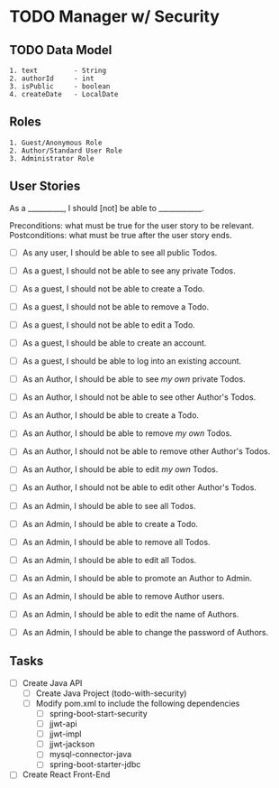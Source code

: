 # TODO Manager w/ Security

## TODO Data Model

    1. text         - String
    2. authorId     - int
    3. isPublic     - boolean
    4. createDate   - LocalDate

## Roles

    1. Guest/Anonymous Role
    2. Author/Standard User Role
    3. Administrator Role

## User Stories

As a __________, I should [not] be able to ____________.

Preconditions: what must be true for the user story to be relevant.
Postconditions: what must be true after the user story ends.

* [ ] As any user, I should be able to see all public Todos.
* [ ] As a guest, I should not be able to see any private Todos.
* [ ] As a guest, I should not be able to create a Todo.
* [ ] As a guest, I should not be able to remove a Todo.
* [ ] As a guest, I should not be able to edit a Todo.
* [ ] As a guest, I should be able to create an account.
* [ ] As a guest, I should be able to log into an existing account.
* [ ] As an Author, I should be able to see _my own_ private Todos.
* [ ] As an Author, I should not be able to see other Author's Todos.
* [ ] As an Author, I should be able to create a Todo.
* [ ] As an Author, I should be able to remove _my own_ Todos.
* [ ] As an Author, I should not be able to remove other Author's Todos.
* [ ] As an Author, I should be able to edit _my own_ Todos.
* [ ] As an Author, I should not be able to edit other Author's Todos.
* [ ] As an Admin, I should be able to see all Todos.
* [ ] As an Admin, I should be able to create a Todo.
* [ ] As an Admin, I should be able to remove all Todos.
* [ ] As an Admin, I should be able to edit all Todos.
* [ ] As an Admin, I should be able to promote an Author to Admin.
* [ ] As an Admin, I should be able to remove Author users.
* [ ] As an Admin, I should be able to edit the name of Authors.
* [ ] As an Admin, I should be able to change the password of Authors.


## Tasks

* [ ] Create Java API
  * [ ] Create Java Project (todo-with-security)
  * [ ] Modify pom.xml to include the following dependencies
    * [ ] spring-boot-start-security
    * [ ] jjwt-api
    * [ ] jjwt-impl
    * [ ] jjwt-jackson
    * [ ] mysql-connector-java
    * [ ] spring-boot-starter-jdbc
* [ ] Create React Front-End